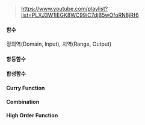 > https://www.youtube.com/playlist?list=PLXJ3W1lEGK8WC99iC7djB5wOfoRN8jRf6

#### 함수
정의역(Domain, Input), 치역(Range, Output)

#### 항등함수

#### 합성함수

#### Curry Function

#### Combination

#### High Order Function